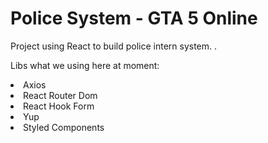 # Police System - GTA 5 Online

<p>Project using React to build police intern system. .
</p>

<p>Libs what we using here at moment:</p>
<li>Axios</li>
<li>React Router Dom</li>
<li>React Hook Form</li>
<li>Yup</li>
<li>Styled Components</li>
<br>

#
